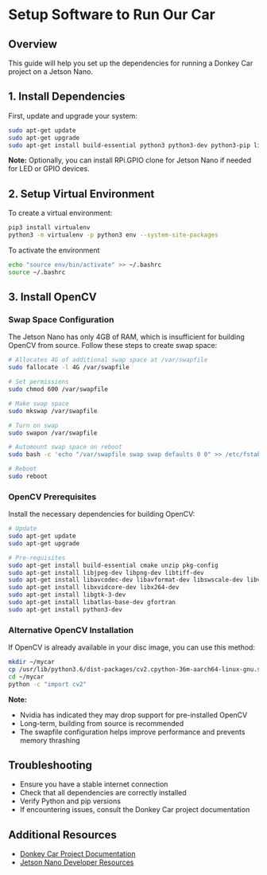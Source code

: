 # Setup Software to Run Our Car

## Overview
This guide will help you set up the dependencies for running a Donkey Car project on a Jetson Nano.

## 1. Install Dependencies

First, update and upgrade your system:

```bash
sudo apt-get update
sudo apt-get upgrade
sudo apt-get install build-essential python3 python3-dev python3-pip libhdf5-serial-dev hdf5-tools nano ntp
```

**Note:** Optionally, you can install RPi.GPIO clone for Jetson Nano if needed for LED or GPIO devices.

## 2. Setup Virtual Environment

To create a virtual environment:
```bash
pip3 install virtualenv
python3 -m virtualenv -p python3 env --system-site-packages
```
To activate the environment
```bash
echo "source env/bin/activate" >> ~/.bashrc
source ~/.bashrc
```

## 3. Install OpenCV

### Swap Space Configuration

The Jetson Nano has only 4GB of RAM, which is insufficient for building OpenCV from source. Follow these steps to create swap space:

```bash
# Allocates 4G of additional swap space at /var/swapfile
sudo fallocate -l 4G /var/swapfile

# Set permissions
sudo chmod 600 /var/swapfile

# Make swap space
sudo mkswap /var/swapfile

# Turn on swap
sudo swapon /var/swapfile

# Automount swap space on reboot
sudo bash -c 'echo "/var/swapfile swap swap defaults 0 0" >> /etc/fstab'

# Reboot
sudo reboot
```

### OpenCV Prerequisites

Install the necessary dependencies for building OpenCV:

```bash
# Update
sudo apt-get update
sudo apt-get upgrade

# Pre-requisites
sudo apt-get install build-essential cmake unzip pkg-config
sudo apt-get install libjpeg-dev libpng-dev libtiff-dev
sudo apt-get install libavcodec-dev libavformat-dev libswscale-dev libv4l-dev
sudo apt-get install libxvidcore-dev libx264-dev
sudo apt-get install libgtk-3-dev
sudo apt-get install libatlas-base-dev gfortran
sudo apt-get install python3-dev
```

### Alternative OpenCV Installation

If OpenCV is already available in your disc image, you can use this method:

```bash
mkdir ~/mycar
cp /usr/lib/python3.6/dist-packages/cv2.cpython-36m-aarch64-linux-gnu.so ~/mycar/
cd ~/mycar
python -c "import cv2"
```

**Note:** 
- Nvidia has indicated they may drop support for pre-installed OpenCV
- Long-term, building from source is recommended
- The swapfile configuration helps improve performance and prevents memory thrashing

## Troubleshooting
- Ensure you have a stable internet connection
- Check that all dependencies are correctly installed
- Verify Python and pip versions
- If encountering issues, consult the Donkey Car project documentation

## Additional Resources
- [Donkey Car Project Documentation](https://docs.donkeycar.com/)
- [Jetson Nano Developer Resources](https://developer.nvidia.com/embedded/jetson-nano-developer-kit)

